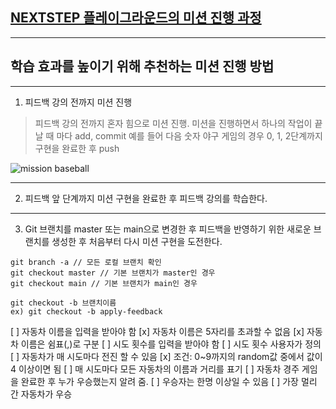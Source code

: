 ## [NEXTSTEP 플레이그라운드의 미션 진행 과정](https://github.com/next-step/nextstep-docs/blob/master/playground/README.md)

---
## 학습 효과를 높이기 위해 추천하는 미션 진행 방법

---
1. 피드백 강의 전까지 미션 진행 
> 피드백 강의 전까지 혼자 힘으로 미션 진행. 미션을 진행하면서 하나의 작업이 끝날 때 마다 add, commit
> 예를 들어 다음 숫자 야구 게임의 경우 0, 1, 2단계까지 구현을 완료한 후 push

![mission baseball](https://raw.githubusercontent.com/next-step/nextstep-docs/master/playground/images/mission_baseball.png)

---
2. 피드백 앞 단계까지 미션 구현을 완료한 후 피드백 강의를 학습한다.

---
3. Git 브랜치를 master 또는 main으로 변경한 후 피드백을 반영하기 위한 새로운 브랜치를 생성한 후 처음부터 다시 미션 구현을 도전한다.

```
git branch -a // 모든 로컬 브랜치 확인
git checkout master // 기본 브랜치가 master인 경우
git checkout main // 기본 브랜치가 main인 경우

git checkout -b 브랜치이름
ex) git checkout -b apply-feedback
```

[ ] 자동차 이름을 입력을 받아야 함
    [x] 자동차 이름은 5자리를 초과할 수 없음
    [x] 자동차 이름은 쉼표(,)로 구분
[ ] 시도 횟수를 입력을 받아야 함
    [ ] 시도 횟수 사용자가 정의
[ ] 자동차가 매 시도마다 전진 할 수 있음
    [x] 조건: 0~9까지의 random값 중에서 값이 4 이상이면 됨
[ ] 매 시도마다 모든 자동차의 이름과 거리를 표기
[ ] 자동차 경주 게임을 완료한 후 누가 우승했는지 알려 줌.
    [ ] 우승자는 한명 이상일 수 있음
    [ ] 가장 멀리 간 자동차가 우승
